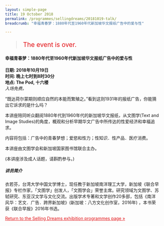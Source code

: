 ```yaml
---
layout: simple-page
title: 19 October 2018
permalink: /programmes/sellingdreams/20181019-talk/
breadcrumb: "幸福青春梦：1880年代至1960年代新加坡华文报纸广告中的爱与性"

---
```


<blockquote style="color: #E21216; font-size: 150%;">The event is over.</blockquote>

<h4>幸福青春梦：1880年代至1960年代新加坡华文报纸广告中的爱与性</h4>

__日期: 2018年10月19日__<br>
__时间: 晚上七时到8时30分__<br>
__地点: The Pod, 十六楼__<br>
_入场免费。_

“既达荷尔蒙期则顺应自然的本能而繁殖之。”看到这则1931年的报纸广告，你能猜出它诉求的是什么吗？

本讲座陪同听众翻阅1880年代到1960年代的新加坡华文报纸，从文图学(Text and Image Studies)的角度，概观和分析早期华文广告中所传达的性爱经济和幸福追求。

内容将包括：广告中的青春梦想；爱慾和性力；性知识．性产品．医疗消费。

本讲座由文图学会和新加坡国家图书馆联合主办。

<p>(本讲座涉及成人话题，请斟酌参与。)</p>

##### 讲员简介
衣若芬，台湾大学中国文学博士，现任教于新加坡南洋理工大学，新加坡《联合早报》专栏作家，「文图学」创发人，「文图学会」荣誉主席。研究领域为文图学、苏轼研究、东亚汉文学与文化交流。出版学术专著和文学创作20多部，包括《南洋风华：艺文．广告．跨界新加坡》(新加坡：八方文化创作室，2016年) ，本书荣获《联合早报》2016年书选。

<a href="/exhibitions/past-exhibitions/sellingdreams/programmes/" style="color:#E21216;">Return to the Selling Dreams exhibition programmes page &#187;</a>
